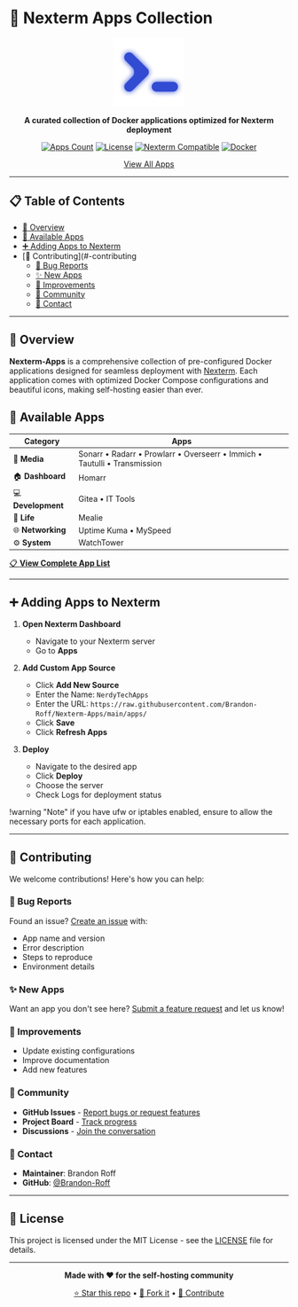 # 🚀 Nexterm Apps Collection

<div align="center">

![Nexterm Logo](https://raw.githubusercontent.com/Brandon-Roff/Nexterm-Apps/main/logos/Nexterm.png)

**A curated collection of Docker applications optimized for Nexterm deployment**

[![Apps Count](https://img.shields.io/badge/Apps-12+-blue.svg)](./Apps.md)
[![License](https://img.shields.io/badge/License-MIT-green.svg)](./LICENSE)
[![Nexterm Compatible](https://img.shields.io/badge/Nexterm-Compatible-purple.svg)](https://nexterm.dev)
[![Docker](https://img.shields.io/badge/Docker-Ready-blue.svg?logo=docker)](https://docker.com)

[View All Apps](./Apps.md)

</div>

---

## 📋 Table of Contents

- [🎯 Overview](#-overview)
- [📱 Available Apps](#-available-apps)
- [➕ Adding Apps to Nexterm](#-adding-apps-to-nexterm)
- [📝 Contributing](#-contributing
    - [🐛 Bug Reports](#-bug-reports)
    - [✨ New Apps](#-new-apps)
    - [🔧 Improvements](#-improvements)
    - [💬 Community](#-community)
    - [📧 Contact](#-contact)

---

## 🎯 Overview

**Nexterm-Apps** is a comprehensive collection of pre-configured Docker applications designed for seamless deployment with [Nexterm](https://nexterm.dev). Each application comes with optimized Docker Compose configurations and beautiful icons, making self-hosting easier than ever.


## 📱 Available Apps

<div align="center">

| Category | Apps |
|----------|------|
| 🎥 **Media** | Sonarr • Radarr • Prowlarr • Overseerr • Immich • Tautulli • Transmission |
| 🏠 **Dashboard** | Homarr |
| 💻 **Development** | Gitea • IT Tools |
| 🍳 **Life** | Mealie |
| 🌐 **Networking** | Uptime Kuma • MySpeed |
| ⚙️ **System** | WatchTower |

</div>

[📋 **View Complete App List**](./Apps.md)

---

## ➕ Adding Apps to Nexterm


1. **Open Nexterm Dashboard**
   - Navigate to your Nexterm server
   - Go to **Apps**

2. **Add Custom App Source**
   - Click **Add New Source**
   - Enter the Name: `NerdyTechApps`
   - Enter the URL: `https://raw.githubusercontent.com/Brandon-Roff/Nexterm-Apps/main/apps/`
   - Click **Save**
   - Click **Refresh Apps**

3. **Deploy**
   - Navigate to the desired app
    - Click **Deploy**
    - Choose the server
    - Check Logs for deployment status

!warning "Note"
  if you have ufw or iptables enabled, ensure to allow the necessary ports for each application.


---

## 📝 Contributing

We welcome contributions! Here's how you can help:

### 🐛 Bug Reports

Found an issue? [Create an issue](https://github.com/Brandon-Roff/Nexterm-Apps/issues/new) with:
- App name and version
- Error description
- Steps to reproduce
- Environment details

### ✨ New Apps

Want an app you don't see here? [Submit a feature request](https://github.com/Brandon-Roff/Nexterm-Apps/issues/new) and let us know!

### 🔧 Improvements

- Update existing configurations
- Improve documentation
- Add new features


### 💬 Community

- **GitHub Issues** - [Report bugs or request features](https://github.com/Brandon-Roff/Nexterm-Apps/issues)
- **Project Board** - [Track progress](https://github.com/Brandon-Roff/Nexterm-Apps/projects)
- **Discussions** - [Join the conversation](https://github.com/Brandon-Roff/Nexterm-Apps/discussions)

### 📧 Contact

- **Maintainer**: Brandon Roff
- **GitHub**: [@Brandon-Roff](https://github.com/Brandon-Roff)

---

## 📄 License

This project is licensed under the MIT License - see the [LICENSE](LICENSE) file for details.

---

<div align="center">

**Made with ❤️ for the self-hosting community**

[⭐ Star this repo](https://github.com/Brandon-Roff/Nexterm-Apps/stargazers) • [🍴 Fork it](https://github.com/Brandon-Roff/Nexterm-Apps/fork) • [📝 Contribute](https://github.com/Brandon-Roff/Nexterm-Apps/pulls)

</div>

